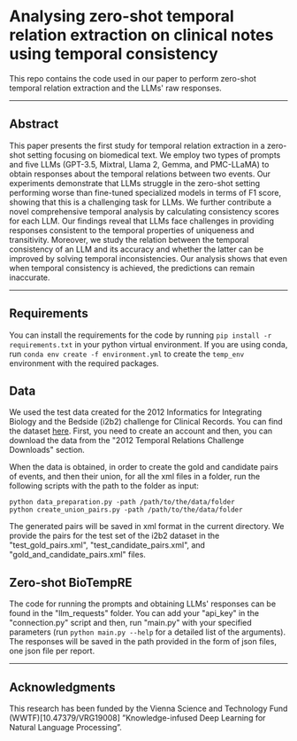 # Analysing zero-shot temporal relation extraction on clinical notes using temporal consistency

This repo contains the code used in our paper to perform zero-shot 
temporal relation extraction and the LLMs' raw responses.

------

## Abstract

This paper presents the first study for temporal relation extraction in a zero-shot setting focusing on biomedical text. 
We employ two types of prompts and five LLMs (GPT-3.5, Mixtral, Llama 2, Gemma, and PMC-LLaMA) to obtain responses about the temporal relations between two events. 
Our experiments demonstrate that LLMs struggle in the zero-shot setting performing worse than fine-tuned specialized models in terms of F1 score, showing that this is a challenging task for LLMs.
We further contribute a novel comprehensive temporal analysis by calculating consistency scores for each LLM. Our findings reveal that LLMs face challenges in providing responses consistent to the temporal properties of uniqueness and transitivity. Moreover, we study the relation between the temporal consistency of an LLM and its accuracy and whether the latter can be improved by solving temporal inconsistencies. 
Our analysis shows that even when temporal consistency is achieved, the predictions can remain inaccurate.

-----

## Requirements

You can install the requirements for the code by running 
``pip install -r requirements.txt`` in your python virtual environment.
If you are using conda, run 
``conda env create -f environment.yml`` to create the ``temp_env`` 
environment with the required packages.


## Data

We used the test data created for the 2012 Informatics for Integrating
Biology and the Bedside (i2b2) challenge for Clinical Records.
You can find the dataset [here](https://portal.dbmi.hms.harvard.edu/projects/n2c2-nlp/).
First, you need to create an account and then, you can download the data from 
the "2012 Temporal Relations Challenge Downloads" section.

When the data is obtained, in order to create the gold and candidate pairs of events, 
and then their union, for all the xml files in a folder, run the following scripts 
with the path to the folder as input:
```
python data_preparation.py -path /path/to/the/data/folder 
python create_union_pairs.py -path /path/to/the/data/folder
```

The generated pairs will be saved in xml format in the current directory.
We provide the pairs for the test set of the i2b2 dataset in 
the "test_gold_pairs.xml", "test_candidate_pairs.xml", and "gold_and_candidate_pairs.xml" files.


## Zero-shot BioTempRE

The code for running the prompts and obtaining LLMs' responses can be found in the 
"llm_requests" folder. You can add your "api_key" in the "connection.py" script and then, 
run "main.py" with your specified parameters 
(run ``python main.py --help`` for a detailed list of the arguments).
The responses will be saved in the path provided in the form of 
json files, one json file per report.

[comment]: <> (## Temporal consistency and evaluation)



------

## Acknowledgments
This research has been funded by the Vienna Science and Technology 
Fund (WWTF)[10.47379/VRG19008] ”Knowledge-infused Deep Learning for Natural Language Processing”.
